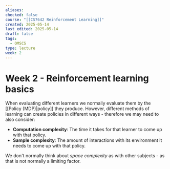 ```yaml
---
aliases: 
checked: false
course: "[[CS7642 Reinforcement Learning]]"
created: 2025-05-14
last_edited: 2025-05-14
draft: false
tags:
  - OMSCS
type: lecture
week: 2
---
```

# Week 2 - Reinforcement learning basics

When evaluating different learners we normally evaluate them by the [[Policy (MDP)|policy]] they produce. However, different methods of learning can create policies in different ways - therefore we may need to also consider:

- **Computation complexity**: The time it takes for that learner to come up with that policy.
- **Sample complexity**: The amount of interactions with its environment it needs to come up with that policy.

We don't normally think about *space complexity* as with other subjects - as that is not normally a limiting factor.